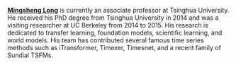 [**Mingsheng Long**](https://ise.thss.tsinghua.edu.cn/~mlong/) is currently an associate professor at Tsinghua University. He received his PhD degree from Tsinghua University in 2014 and was a visiting researcher at UC Berkeley from 2014 to 2015. His research is dedicated to transfer learning, foundation models, scientific learning, and world models. His team has contributed several famous time series methods such as iTransformer, Timexer, Timesnet, and a recent family of Sundial TSFMs. 
